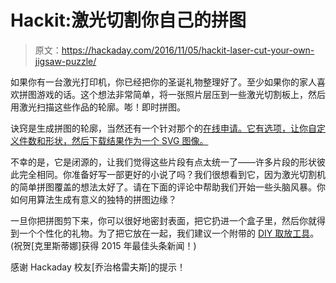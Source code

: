 # Hackit:激光切割你自己的拼图

> 原文：<https://hackaday.com/2016/11/05/hackit-laser-cut-your-own-jigsaw-puzzle/>

如果你有一台激光打印机，你已经把你的圣诞礼物整理好了。至少如果你的家人喜欢拼图游戏的话。这个想法非常简单，将一张照片层压到一些激光切割板上，然后用激光扫描这些作品的轮廓。嘭！即时拼图。

诀窍是生成拼图的轮廓，当然还有一个针对那个的[在线申请。它有选项，让你自定义件数和形状，然后下载结果作为一个 SVG 图像。](http://www.wolfiesden.com/Laser/PuzzleCreator.asp)

不幸的是，它是闭源的，让我们觉得这些片段有点太统一了——许多片段的形状彼此完全相同。你准备好写一部更好的小说了吗？我们很想看到它，因为激光切割机的简单拼图覆盖的想法太好了。请在下面的评论中帮助我们开始一些头脑风暴。你如何用算法生成有意义的独特的拼图边缘？

一旦你把拼图剪下来，你可以很好地密封表面，把它扔进一个盒子里，然后你就得到一个个性化的礼物。为了把它放在一起，我们建议一个附带的 [DIY 取放工具](https://hackaday.com/2015/08/01/it-sucks-to-pick-up-the-pieces/)。(祝贺[克里斯蒂娜]获得 2015 年最佳头条新闻！)

感谢 Hackaday 校友[乔治格雷夫斯]的提示！